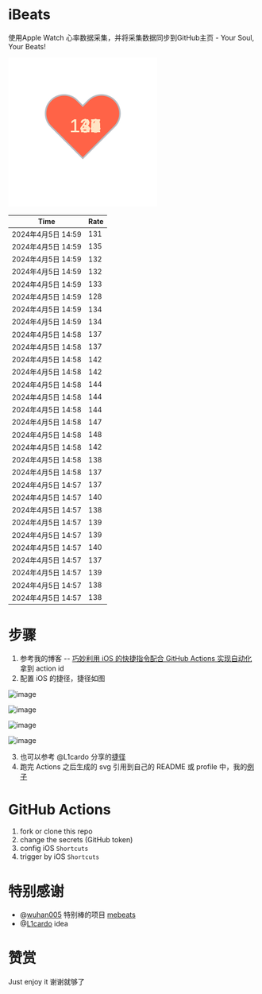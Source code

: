 # iBeats
使用Apple Watch 心率数据采集，并将采集数据同步到GitHub主页 - Your Soul, Your Beats!

![](./files/heart.svg)

<!--START_SECTION:my_heart_rate-->
| Time | Rate | 
 | ---- | ---- | 
| 2024年4月5日 14:59 | 131 |
| 2024年4月5日 14:59 | 135 |
| 2024年4月5日 14:59 | 132 |
| 2024年4月5日 14:59 | 132 |
| 2024年4月5日 14:59 | 133 |
| 2024年4月5日 14:59 | 128 |
| 2024年4月5日 14:59 | 134 |
| 2024年4月5日 14:59 | 134 |
| 2024年4月5日 14:58 | 137 |
| 2024年4月5日 14:58 | 137 |
| 2024年4月5日 14:58 | 142 |
| 2024年4月5日 14:58 | 142 |
| 2024年4月5日 14:58 | 144 |
| 2024年4月5日 14:58 | 144 |
| 2024年4月5日 14:58 | 144 |
| 2024年4月5日 14:58 | 147 |
| 2024年4月5日 14:58 | 148 |
| 2024年4月5日 14:58 | 142 |
| 2024年4月5日 14:58 | 138 |
| 2024年4月5日 14:58 | 137 |
| 2024年4月5日 14:57 | 137 |
| 2024年4月5日 14:57 | 140 |
| 2024年4月5日 14:57 | 138 |
| 2024年4月5日 14:57 | 139 |
| 2024年4月5日 14:57 | 139 |
| 2024年4月5日 14:57 | 140 |
| 2024年4月5日 14:57 | 137 |
| 2024年4月5日 14:57 | 139 |
| 2024年4月5日 14:57 | 138 |
| 2024年4月5日 14:57 | 138 |

<!--END_SECTION:my_heart_rate-->

# 步骤
1. 参考我的博客 -- [巧妙利用 iOS 的快捷指令配合 GitHub Actions 实现自动化](https://github.com/yihong0618/gitblog/issues/198) 拿到 action id
2. 配置 iOS 的捷径，捷径如图

![image](https://user-images.githubusercontent.com/15976103/122154218-0db0b480-ce97-11eb-93bb-5aec07c558dc.png)

![image](https://user-images.githubusercontent.com/15976103/122154236-186b4980-ce97-11eb-8e4b-70551a0391ae.png)

![image](https://user-images.githubusercontent.com/15976103/122154268-2d47dd00-ce97-11eb-902e-3acf292265a9.png)

![image](https://user-images.githubusercontent.com/15976103/122174055-fa144680-ceb4-11eb-9be2-3eb83cd516f7.png)

3. 也可以参考 @L1cardo 分享的[捷径](https://www.icloud.com/shortcuts/6ab6047b459c41ad822ad6b94b1c03d4)
4. 跑完 Actions 之后生成的 svg 引用到自己的 README 或 profile 中，我的[例子](https://github.com/yihong0618) 

# GitHub Actions

1. fork or clone this repo
2. change the secrets (GitHub token)
3. config iOS `Shortcuts` 
4. trigger by iOS `Shortcuts`

# 特别感谢
- @[wuhan005](https://github.com/wuhan005) 特别棒的项目 [mebeats](https://github.com/wuhan005/mebeats)
- @[L1cardo](https://github.com/L1cardo) idea

# 赞赏
Just enjoy it
谢谢就够了
